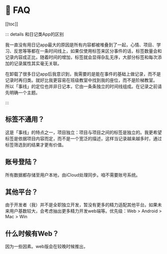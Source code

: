 # 🙋 FAQ

[[toc]]

::: details 和日记类App的区别

我一直没有用日记app最大的原因是所有内容都被堆叠到了一起，心情、项目、学习、反思等等都在一条时间线上，如果仅使用标签来区分事件的话，标签数量会和记录内容成正比，随着时间的增加，标签就会显得杂乱无序，大部分标签和每次添加的记录属性其实毫无关联。

在卸载了很多日记app后我意识到，我需要的是能在事件的基础上做记录，而不是记录时再归类。就好比我更容易在班级教室中找到我的座位，而不是阶梯教室。 所以「事线」的定位也并非日记本，它由一条条独立的时间线组成。在记录之前请先明确一个主题。

:::

## 


## 标签不通用？

这是「事线」的特点之一，项目独立：项目与项目之间的标签是独立的。我更希望标签是依据项目内容而定，而不是一个宽泛的描述，这样当记录越来越多时，通过标签筛选到的结果才更有价值。

## 账号登陆？

所有数据都存储至用户本地，由iCloud处理同步。咱不需要账号系统。

## 其他平台？

由于开发者（我）并不是全职独立开发，暂没有更多的精力适配其他平台。如果未来用户基数较大，会考虑抽出更多精力开发web端等。优先级：Web > Android > Mac > Win


## 什么时候有Web？

因为一些因素。web版会在较晚时候推出，